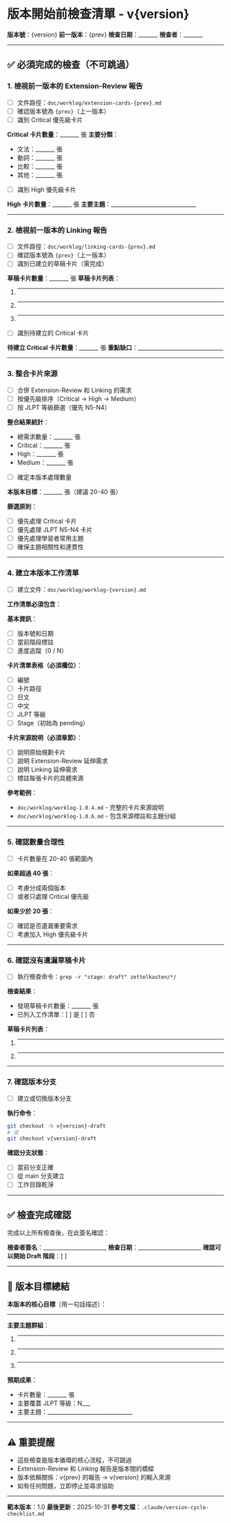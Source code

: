 # 版本開始前檢查清單 - v{version}

**版本號**：{version}
**前一版本**：{prev}
**檢查日期**：_______
**檢查者**：_______

---

## ✅ 必須完成的檢查（不可跳過）

### 1. 檢視前一版本的 Extension-Review 報告

- [ ] 文件路徑：`doc/worklog/extension-cards-{prev}.md`
- [ ] 確認版本號為 `{prev}`（上一版本）
- [ ] 識別 Critical 優先級卡片

**Critical 卡片數量**：_______ 張
**主要分類**：
- 文法：_______ 張
- 動詞：_______ 張
- 比較：_______ 張
- 其他：_______ 張

- [ ] 識別 High 優先級卡片

**High 卡片數量**：_______ 張
**主要主題**：_______________________________

---

### 2. 檢視前一版本的 Linking 報告

- [ ] 文件路徑：`doc/worklog/linking-cards-{prev}.md`
- [ ] 確認版本號為 `{prev}`（上一版本）
- [ ] 識別已建立的草稿卡片（需完成）

**草稿卡片數量**：_______ 張
**草稿卡片列表**：
1. _______________________________
2. _______________________________
3. _______________________________

- [ ] 識別待建立的 Critical 卡片

**待建立 Critical 卡片數量**：_______ 張
**重點缺口**：_______________________________

---

### 3. 整合卡片來源

- [ ] 合併 Extension-Review 和 Linking 的需求
- [ ] 按優先級排序（Critical → High → Medium）
- [ ] 按 JLPT 等級篩選（優先 N5-N4）

**整合結果統計**：
- 總需求數量：_______ 張
- Critical：_______ 張
- High：_______ 張
- Medium：_______ 張

- [ ] 確定本版本處理數量

**本版本目標**：_______ 張（建議 20-40 張）

**篩選原則**：
- [ ] 優先處理 Critical 卡片
- [ ] 優先處理 JLPT N5-N4 卡片
- [ ] 優先處理學習者常用主題
- [ ] 確保主題相關性和連貫性

---

### 4. 建立本版本工作清單

- [ ] 建立文件：`doc/worklog/worklog-{version}.md`

**工作清單必須包含**：

**基本資訊**：
- [ ] 版本號和日期
- [ ] 當前階段標註
- [ ] 進度追蹤（0 / N）

**卡片清單表格（必須欄位）**：
- [ ] 編號
- [ ] 卡片路徑
- [ ] 日文
- [ ] 中文
- [ ] JLPT 等級
- [ ] Stage（初始為 pending）

**卡片來源說明（必須章節）**：
- [ ] 說明原始規劃卡片
- [ ] 說明 Extension-Review 延伸需求
- [ ] 說明 Linking 延伸需求
- [ ] 標註每張卡片的具體來源

**參考範例**：
- `doc/worklog/worklog-1.0.4.md` - 完整的卡片來源說明
- `doc/worklog/worklog-1.0.6.md` - 包含來源標註和主題分組

---

### 5. 確認數量合理性

- [ ] 卡片數量在 20-40 張範圍內

**如果超過 40 張**：
- [ ] 考慮分成兩個版本
- [ ] 或者只處理 Critical 優先級

**如果少於 20 張**：
- [ ] 確認是否遺漏重要需求
- [ ] 考慮加入 High 優先級卡片

---

### 6. 確認沒有遺漏草稿卡片

- [ ] 執行檢查命令：`grep -r "stage: draft" zettelkasten/*/`

**檢查結果**：
- 發現草稿卡片數量：_______ 張
- 已列入工作清單：[ ] 是 [ ] 否

**草稿卡片列表**：
1. _______________________________
2. _______________________________

---

### 7. 確認版本分支

- [ ] 建立或切換版本分支

**執行命令**：
```bash
git checkout -b v{version}-draft
# 或
git checkout v{version}-draft
```

**確認分支狀態**：
- [ ] 當前分支正確
- [ ] 從 main 分支建立
- [ ] 工作目錄乾淨

---

## ✅ 檢查完成確認

完成以上所有檢查後，在此簽名確認：

**檢查者簽名**：_______________________
**檢查日期**：_______________________
**確認可以開始 Draft 階段**：[ ]

---

## 📝 版本目標總結

**本版本的核心目標**（用一句話描述）：

_________________________________________________________________

**主要主題群組**：
1. _______________________________
2. _______________________________
3. _______________________________

**預期成果**：
- 卡片數量：_______ 張
- 主要覆蓋 JLPT 等級：N___
- 主要主題：_______________________________

---

## ⚠️ 重要提醒

- 這些檢查是版本循環的核心流程，不可跳過
- Extension-Review 和 Linking 報告是版本間的橋樑
- 版本依賴關係：v{prev} 的報告 → v{version} 的輸入來源
- 如有任何問題，立即停止並尋求協助

---

**範本版本**：1.0
**最後更新**：2025-10-31
**參考文檔**：`.claude/version-cycle-checklist.md`

